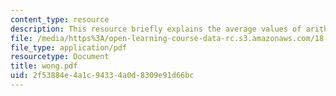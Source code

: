 ```yaml
---
content_type: resource
description: This resource briefly explains the average values of arithmetic functions.
file: /media/https%3A/open-learning-course-data-rc.s3.amazonaws.com/18-104-seminar-in-analysis-applications-to-number-theory-fall-2006/2f53884e4a1c94334a0d8309e91d66bc_wong.pdf
file_type: application/pdf
resourcetype: Document
title: wong.pdf
uid: 2f53884e-4a1c-9433-4a0d-8309e91d66bc
---
```

